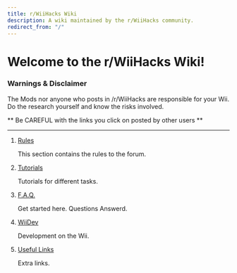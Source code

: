 ```yaml
---
title: r/WiiHacks Wiki
description: A wiki maintained by the r/WiiHacks community.
redirect_from: "/"
---
```


# Welcome to the r/WiiHacks Wiki!

### Warnings & Disclaimer

The Mods nor anyone who posts in /r/WiiHacks are responsible for your Wii. Do the research yourself and know the risks involved.

** Be CAREFUL with the links you click on posted by other users **

----

1. [Rules](./rules.md)

   This section contains the rules to the forum.

2. [Tutorials](./tutorials/tutorials.md) 
    
   Tutorials for different tasks.

3. [F.A.Q.](./faq.md)
 
   Get started here. Questions Answerd.

4. [WiiDev](./wiidev/wiidev.md) 
   
   Development on the Wii.

5. [Useful Links](./links.md)
   
   Extra links.
